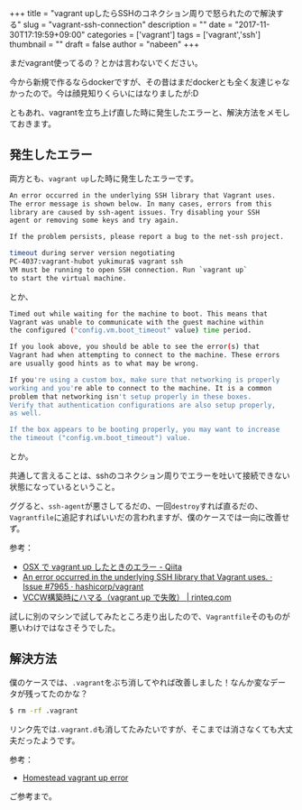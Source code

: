 +++
title = "vagrant upしたらSSHのコネクション周りで怒られたので解決する"
slug = "vagrant-ssh-connection"
description = ""
date = "2017-11-30T17:19:59+09:00"
categories = ['vagrant']
tags = ['vagrant','ssh']
thumbnail = ""
draft = false
author = "nabeen"
+++

まだvagrant使ってるの？とかは言わないでください。

今から新規で作るならdockerですが、その昔はまだdockerとも全く友達じゃなかったので。今は顔見知りくらいにはなりましたが:D

ともあれ、vagrantを立ち上げ直した時に発生したエラーと、解決方法をメモしておきます。

## 発生したエラー
両方とも、`vagrant up`した時に発生したエラーです。

```bash
An error occurred in the underlying SSH library that Vagrant uses.
The error message is shown below. In many cases, errors from this
library are caused by ssh-agent issues. Try disabling your SSH
agent or removing some keys and try again.

If the problem persists, please report a bug to the net-ssh project.

timeout during server version negotiating
PC-4037:vagrant-hubot yukimura$ vagrant ssh
VM must be running to open SSH connection. Run `vagrant up`
to start the virtual machine.
```

とか、

```bash
Timed out while waiting for the machine to boot. This means that
Vagrant was unable to communicate with the guest machine within
the configured ("config.vm.boot_timeout" value) time period.

If you look above, you should be able to see the error(s) that
Vagrant had when attempting to connect to the machine. These errors
are usually good hints as to what may be wrong.

If you're using a custom box, make sure that networking is properly
working and you're able to connect to the machine. It is a common
problem that networking isn't setup properly in these boxes.
Verify that authentication configurations are also setup properly,
as well.

If the box appears to be booting properly, you may want to increase
the timeout ("config.vm.boot_timeout") value.
```

とか。

共通して言えることは、sshのコネクション周りでエラーを吐いて接続できない状態になっているということ。

ググると、`ssh-agent`が悪さしてるだの、一回`destroy`すれば直るだの、`Vagrantfile`に追記すればいいだの言われますが、僕のケースでは一向に改善せず。

参考：

* [OSX で vagrant up したときのエラー \- Qiita](https://qiita.com/kazusanto/items/8ad89fb3fe8ae1bd5d81)
* [An error occurred in the underlying SSH library that Vagrant uses\. · Issue \#7965 · hashicorp/vagrant](https://github.com/hashicorp/vagrant/issues/7965)
* [VCCW構築時にハマる（vagrant up で失敗） \| rinteq\.com](http://rinteq.com/?p=2627)

試しに別のマシンで試してみたところ走り出したので、`Vagrantfile`そのものが悪いわけではなさそうでした。

## 解決方法
僕のケースでは、`.vagrant`をぶち消してやれば改善しました！なんか変なデータが残ってたのかな？

```bash
$ rm -rf .vagrant
```

リンク先では`.vagrant.d`も消してたみたいですが、そこまでは消さなくても大丈夫だったようです。

参考：

* [Homestead vagrant up error](https://laracasts.com/discuss/channels/servers/homestead-vagrant-up-error)

ご参考まで。
